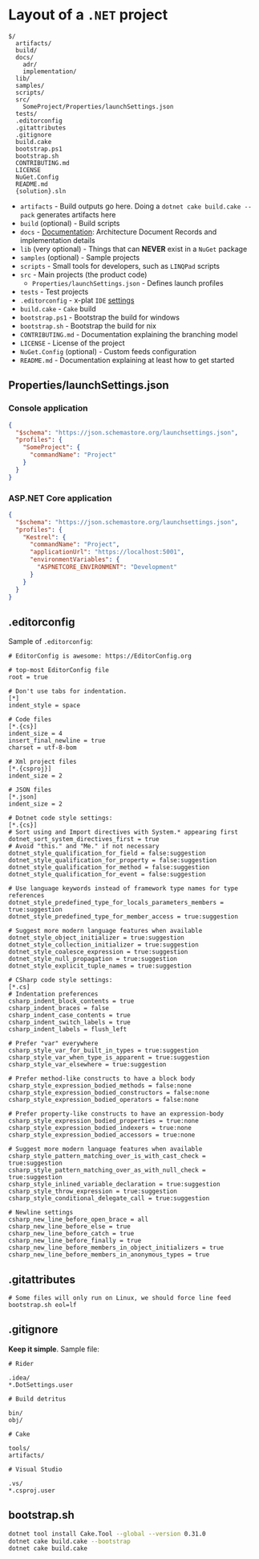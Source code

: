 # Layout of a `.NET` project

```text
$/
  artifacts/
  build/
  docs/
    adr/
    implementation/
  lib/
  samples/
  scripts/
  src/
    SomeProject/Properties/launchSettings.json
  tests/
  .editorconfig
  .gitattributes
  .gitignore
  build.cake
  bootstrap.ps1
  bootstrap.sh
  CONTRIBUTING.md
  LICENSE
  NuGet.Config
  README.md
  {solution}.sln
```

- `artifacts` - Build outputs go here. Doing a `dotnet cake build.cake --pack` generates artifacts here
- `build` (optional) - Build scripts
- `docs` - [Documentation][documentation]: Architecture Document Records and implementation details
- `lib` (very optional) - Things that can **NEVER** exist in a `NuGet` package
- `samples` (optional) - Sample projects
- `scripts` - Small tools for developers, such as `LINQPad` scripts
- `src` - Main projects (the product code)
  - `Properties/launchSettings.json` - Defines launch profiles
- `tests` - Test projects
- `.editorconfig` - x-plat `IDE` [settings][editorconfig]
- `build.cake` - `Cake` build
- `bootstrap.ps1` - Bootstrap the build for windows
- `bootstrap.sh` - Bootstrap the build for nix
- `CONTRIBUTING.md` - Documentation explaining the branching model
- `LICENSE` - License of the project
- `NuGet.Config` (optional) - Custom feeds configuration
- `README.md` - Documentation explaining at least how to get started

## Properties/launchSettings.json

### Console application

```json
{
  "$schema": "https://json.schemastore.org/launchsettings.json",
  "profiles": {
    "SomeProject": {
      "commandName": "Project"
    }
  }
}
```

### ASP.NET Core application

```json
{
  "$schema": "https://json.schemastore.org/launchsettings.json",
  "profiles": {
    "Kestrel": {
      "commandName": "Project",
      "applicationUrl": "https://localhost:5001",
      "environmentVariables": {
        "ASPNETCORE_ENVIRONMENT": "Development"
      }
    }
  }
}
```

## .editorconfig

Sample of `.editorconfig`:

```text
# EditorConfig is awesome: https://EditorConfig.org

# top-most EditorConfig file
root = true

# Don't use tabs for indentation.
[*]
indent_style = space

# Code files
[*.{cs}]
indent_size = 4
insert_final_newline = true
charset = utf-8-bom

# Xml project files
[*.{csproj}]
indent_size = 2

# JSON files
[*.json]
indent_size = 2

# Dotnet code style settings:
[*.{cs}]
# Sort using and Import directives with System.* appearing first
dotnet_sort_system_directives_first = true
# Avoid "this." and "Me." if not necessary
dotnet_style_qualification_for_field = false:suggestion
dotnet_style_qualification_for_property = false:suggestion
dotnet_style_qualification_for_method = false:suggestion
dotnet_style_qualification_for_event = false:suggestion

# Use language keywords instead of framework type names for type references
dotnet_style_predefined_type_for_locals_parameters_members = true:suggestion
dotnet_style_predefined_type_for_member_access = true:suggestion

# Suggest more modern language features when available
dotnet_style_object_initializer = true:suggestion
dotnet_style_collection_initializer = true:suggestion
dotnet_style_coalesce_expression = true:suggestion
dotnet_style_null_propagation = true:suggestion
dotnet_style_explicit_tuple_names = true:suggestion

# CSharp code style settings:
[*.cs]
# Indentation preferences
csharp_indent_block_contents = true
csharp_indent_braces = false
csharp_indent_case_contents = true
csharp_indent_switch_labels = true
csharp_indent_labels = flush_left

# Prefer "var" everywhere
csharp_style_var_for_built_in_types = true:suggestion
csharp_style_var_when_type_is_apparent = true:suggestion
csharp_style_var_elsewhere = true:suggestion

# Prefer method-like constructs to have a block body
csharp_style_expression_bodied_methods = false:none
csharp_style_expression_bodied_constructors = false:none
csharp_style_expression_bodied_operators = false:none

# Prefer property-like constructs to have an expression-body
csharp_style_expression_bodied_properties = true:none
csharp_style_expression_bodied_indexers = true:none
csharp_style_expression_bodied_accessors = true:none

# Suggest more modern language features when available
csharp_style_pattern_matching_over_is_with_cast_check = true:suggestion
csharp_style_pattern_matching_over_as_with_null_check = true:suggestion
csharp_style_inlined_variable_declaration = true:suggestion
csharp_style_throw_expression = true:suggestion
csharp_style_conditional_delegate_call = true:suggestion

# Newline settings
csharp_new_line_before_open_brace = all
csharp_new_line_before_else = true
csharp_new_line_before_catch = true
csharp_new_line_before_finally = true
csharp_new_line_before_members_in_object_initializers = true
csharp_new_line_before_members_in_anonymous_types = true
```

## .gitattributes

```text
# Some files will only run on Linux, we should force line feed
bootstrap.sh eol=lf
```

## .gitignore

**Keep it simple**. Sample file:

```text
# Rider

.idea/
*.DotSettings.user

# Build detritus

bin/
obj/

# Cake

tools/
artifacts/

# Visual Studio

.vs/
*.csproj.user
```

## bootstrap.sh

```sh
dotnet tool install Cake.Tool --global --version 0.31.0
dotnet cake build.cake --bootstrap
dotnet cake build.cake
```

[editorconfig]: https://editorconfig.org/
[documentation]: ../documentation/README.md
